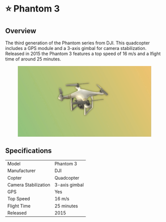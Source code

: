 # ⭐ Phantom 3

## Overview

The third generation of the Phantom series from DJI.  This quadcopter includes a GPS module and a 3-axis gimbal for camera stabilization.  Released in 2015 the Phantom 3 features a top speed of 16 m/s and a lfight time of around 25 minutes.

<figure><img src="../../.gitbook/assets/image.png" alt=""><figcaption></figcaption></figure>

## Specifications

|                      |               |
| -------------------- | ------------- |
| Model                | Phantom 3     |
| Manufacturer         | DJI           |
| Copter               | Quadcopter    |
| Camera Stabilization | 3-axis gimbal |
| GPS                  | Yes           |
| Top Speed            | 16 m/s        |
| Flight Time          | 25 minutes    |
| Released             | 2015          |
